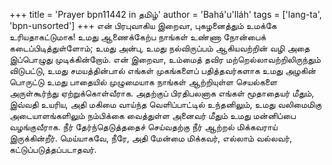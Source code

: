 +++
title = 'Prayer bpn11442 in தமிழ்'
author = 'Bahá'u'lláh'
tags = ['lang-ta', 'bpn-unsorted']
+++
என் பிரபுவாகிய இறைவா, புகழனைத்தும் உமக்கே உரியதாகட்டுமாக! உமது ஆணைக்கேற்ப நாங்கள் உண்ணா நோன்பைக் கடைப்பிடித்துள்ளோம்; உமது அன்பு, உமது நல்விருப்பம் ஆகியவற்றின் வழி அதை இப்பொழுது முடிக்கின்றோம். என் இறைவா, உம்மைத் தவிர மற்றெல்லாவற்றிலிருந்தும் விடுபட்டு, உமது சமயத்தின்பால் எங்கள் முகங்களைப் பதித்தவர்களாக உமது அழகின் பொருட்டு  உமது பாதையில் முழுமையாக நாங்கள் ஆற்றியுள்ள செயல்களை அருள்கூர்ந்து ஏற்றுக்கொள்வீராக. அதற்குப் பிரதிபலனாக எங்கள் மூதாதையர் மீதும், இவ்வதி உயரிய, அதி மகிமை வாய்ந்த வெளிப்பாட்டில் உந்தனிலும், உமது வலிமைமிகு அடையாளங்களிலும் நம்பிக்கை வைத்துள்ள அனைவர் மீதும் உமது மன்னிப்பை வழங்குவீராக. நீர் தேர்ந்தெடுத்ததைச் செய்வதற்கு நீர் ஆற்றல் மிக்கவராய் இருக்கின்றீர். மெய்யாகவே, நீரே, அதி மேன்மை மிக்கவர், எல்லாம் வல்லவர், கட்டுப்படுத்தப்படாதவர்.
